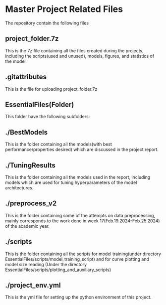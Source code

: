 Master Project Related Files
=================

The repository contain the following files

project_folder.7z
--------

This is the 7z file containing all the files created during the projects, including the scripts(used and unused), models, figures, and statistics of the model

.gitattributes
--------

This is the file for uploading project_folder.7z

EssentialFiles(Folder)
---------

This folder have the following subfolders:

./BestModels
----
This is the folder containing all the models(with best performance/properties desired) which are discussed in the project report.

./TuningResults
----
This is the folder containing all the models used in the report, including models which are used for tuning hyperparameters of the model architectures.

./preprocess_v2
----
This is the folder containing some of the attempts on data preprocessing, mainly corresponds to the work done in week 17(Feb.19.2024-Feb.25.2024) of the academic year.

./scripts
----
This is the folder containing all the scripts for model training(under directory EssentialFiles/scripts/model_training_script) and for curve plotting and model size reading
(Under the directory EssentialFiles/scripts/plotting_and_auxiliary_scripts)

./project_env.yml
----
This is the yml file for setting up the python environment of this project.
